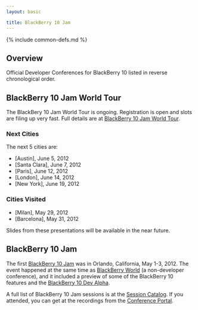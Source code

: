 ```yaml
---
layout: basic

title: BlackBerry 10 Jam
---
```

{% include common-defs.md %}

## Overview

Official Developer Conferences for BlackBerry 10 listed in reverse chronological order.

## BlackBerry 10 Jam World Tour

The BlackBery 10 Jam World Tour is ongoing.  Registration is open and slots are filing up very fast.
Full details are at [BlackBerry 10 Jam World Tour](http://www.blackberryjamworldtour.com/).

### Next Cities

The next 5 cities are:
* [Austin], June 5, 2012
* [Santa Clara], June 7, 2012
* [Paris], June 12, 2012
* [London], June 14, 2012
* [New York], June 19, 2012

### Cities Visited

* [Milan], May 29, 2012
* [Barcelona], May 31, 2012

Slides from these presentations will be available in the near future.

## BlackBerry 10 Jam

The first [BlackBerry 10 Jam](http://www.blackberryjamconference.com/) was in Orlando, California, May 1-3, 2012.
The event happened at the same time as [BlackBerry World](http://www.blackberryworld.com/) (a non-developer conference),
and it included a preview of some of the BlackBerry 10 features and the [BlackBerry 10 Dev Alpha](http://devblog.blackberry.com/2012/05/what-is-blackberry-10-dev-alpha/).

A full list of BlackBerry 10 Jam sessions is at the
[Session Catalog](https://bbworld.blackberryconferences.net/2012/scheduler/newCatalog.do).
If you attended, you can get at the recordings
from the [Conference Portal](https://bbworld.blackberryconferences.net/2012/portal/myPortal.ww).

